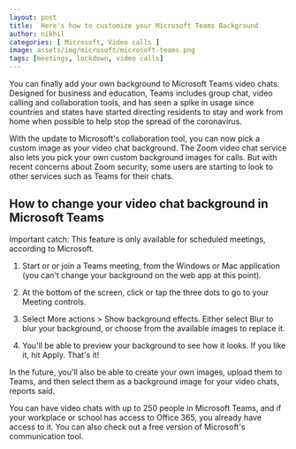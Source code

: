 ```yaml
---
layout: post
title:  Here's how to customize your Microsoft Teams Background
author: nikhil
categories: [ Microsoft, Video calls ]
image: assets/img/microsoft/microsoft-teams.png
tags: [meetings, lockdown, video calls]
---
```


You can finally add your own background to Microsoft Teams video chats. Designed for business and education, Teams includes group chat, video calling and collaboration tools, and has seen a spike in usage since countries and states have started directing residents to stay and work from home when possible to help stop the spread of the coronavirus.

With the update to Microsoft's collaboration tool, you can now pick a custom image as your video chat background. The Zoom video chat service also lets you pick your own custom background images for calls. But with recent concerns about Zoom security, some users are starting to look to other services such as Teams for their chats.

## How to change your video chat background in Microsoft Teams

Important catch: This feature is only available for scheduled meetings, according to Microsoft. 

1. Start or or join a Teams meeting, from the Windows or Mac application (you can't change your background on the web app at this point). 

2. At the bottom of the screen, click or tap the three dots to go to your Meeting controls.

3. Select More actions > Show background effects. Either select Blur to blur your background, or choose from the available images to replace it. 

4. You'll be able to preview your background to see how it looks. If you like it, hit Apply. That's it!

In the future, you'll also be able to create your own images, upload them to Teams, and then select them as a background image for your video chats, reports said.

You can have video chats with up to 250 people in Microsoft Teams, and if your workplace or school has access to Office 365, you already have access to it. You can also check out a free version of Microsoft's communication tool.
